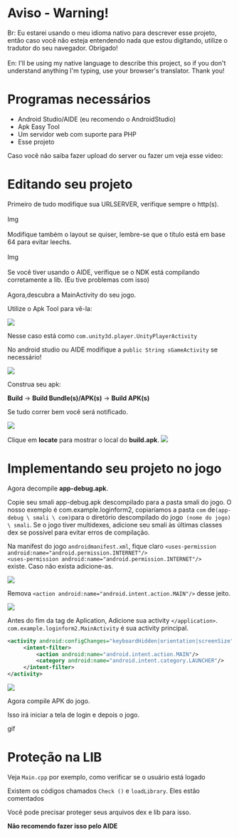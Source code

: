 # Aviso - Warning!
Br: Eu estarei usando o meu idioma nativo para descrever esse projeto, então caso você não esteja entendendo nada que estou digitando, utilize o tradutor do seu navegador. Obrigado!<br></br>
En: I'll be using my native language to describe this project, so if you don't understand anything I'm typing, use your browser's translator.  Thank you!

# Programas necessários
- Android Studio/AIDE (eu recomendo o AndroidStudio)
- Apk Easy Tool
- Um servidor web com suporte para PHP
- Esse projeto

Caso você não saiba fazer upload do server ou fazer um veja esse video:

# Editando seu projeto

Primeiro de tudo modifique sua URLSERVER, verifique sempre o http(s).<br><br>
Img<br></br>
Modifique também o layout se quiser, lembre-se que o título está em base 64 para evitar leechs.<br></br>
Img<br></br>
Se você tiver usando o AIDE, verifique se o NDK está compilando corretamente a lib. (Eu tive problemas com isso)<br></br>
Agora,descubra a MainActivity do seu jogo.

Utilize o Apk Tool para vê-la:

![](https://i.imgur.com/JQdPjyZ.png)

Nesse caso está como `com.unity3d.player.UnityPlayerActivity`


No android studio ou AIDE modifique a `public String sGameActivity` se necessário!

![](https://i.imgur.com/gstiBDk.png)

Construa seu apk:

**Build** -> **Build Bundle(s)/APK(s)** -> **Build APK(s)**

Se tudo correr bem você será notificado.

![](https://i.imgur.com/WpSKV1L.png)

Clique em **locate** para mostrar o local do **build.apk**. 
![](https://i.imgur.com/wBTPSLi.png) 

# Implementando seu projeto no jogo

Agora decompile **app-debug.apk**.

Copie seu smali app-debug.apk descompilado para a pasta smali do jogo. O nosso exemplo é com.example.loginform2, copiaríamos a pasta `com` de` (app-debug \ smali \ com) `para o diretório descompilado do jogo` (nome do jogo) \ smali`. Se o jogo tiver multidexes, adicione seu smali às últimas classes dex se possível para evitar erros de compilação.

Na manifest do jogo `androidmanifest.xml`, fique claro `<uses-permission android:name="android.permission.INTERNET"/>`<br>`<uses-permission android:name="android.permission.INTERNET"/>` <br> existe.
Caso não exista adicione-as.


![](https://i.imgur.com/k0sLVUF.png)

Remova `<action android:name="android.intent.action.MAIN"/>` desse jeito.

![](https://i.imgur.com/z1RxPjc.png)

Antes do fim da tag de Aplication, Adicione sua activity `</application>`. `com.example.loginform2.MainActivity` é sua activity principal.

```xml
<activity android:configChanges="keyboardHidden|orientation|screenSize" android:name="com.example.loginform2.MainActivity" android:screenOrientation="portrait">
     <intent-filter>
         <action android:name="android.intent.action.MAIN"/>
         <category android:name="android.intent.category.LAUNCHER"/>
     </intent-filter>
</activity>
```

![](https://i.imgur.com/X4b8jBV.png)

Agora compile APK do jogo.

Isso irá iniciar a tela de login e depois o jogo.

gif

# Proteção na LIB

Veja `Main.cpp` por exemplo, como verificar se o usuário está logado

Existem os códigos chamados `Check ()` e `loadLibrary`. Eles estão comentados

Você pode precisar proteger seus arquivos dex e lib para isso.

**Não recomendo fazer isso pelo AIDE**




